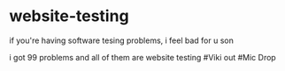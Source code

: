 # website-testing

if you're having software tesing problems, i feel bad for u son

i got 99 problems and all of them are website testing 
#Viki out
#Mic Drop
